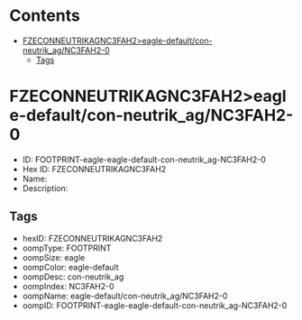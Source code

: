 



Contents
========

* [FZECONNEUTRIKAGNC3FAH2>eagle-default/con-neutrik_ag/NC3FAH2-0](#fzeconneutrikagnc3fah2eagle-defaultcon-neutrik_agnc3fah2-0)
	* [Tags](#tags)

# FZECONNEUTRIKAGNC3FAH2>eagle-default/con-neutrik_ag/NC3FAH2-0

- ID: FOOTPRINT-eagle-eagle-default-con-neutrik_ag-NC3FAH2-0
- Hex ID: FZECONNEUTRIKAGNC3FAH2
- Name: 
- Description: 

## Tags

- hexID: FZECONNEUTRIKAGNC3FAH2
- oompType: FOOTPRINT
- oompSize: eagle
- oompColor: eagle-default
- oompDesc: con-neutrik_ag
- oompIndex: NC3FAH2-0
- oompName: eagle-default/con-neutrik_ag/NC3FAH2-0
- oompID: FOOTPRINT-eagle-eagle-default-con-neutrik_ag-NC3FAH2-0
